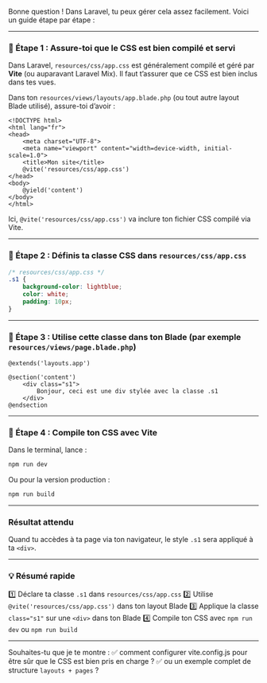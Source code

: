 Bonne question ! Dans Laravel, tu peux gérer cela assez facilement. Voici un guide étape par étape :

---

### 📌 Étape 1 : Assure-toi que le CSS est bien compilé et servi

Dans Laravel, `resources/css/app.css` est généralement compilé et géré par **Vite** (ou auparavant Laravel Mix). Il faut t’assurer que ce CSS est bien inclus dans tes vues.

Dans ton `resources/views/layouts/app.blade.php` (ou tout autre layout Blade utilisé), assure-toi d’avoir :

```blade
<!DOCTYPE html>
<html lang="fr">
<head>
    <meta charset="UTF-8">
    <meta name="viewport" content="width=device-width, initial-scale=1.0">
    <title>Mon site</title>
    @vite('resources/css/app.css')
</head>
<body>
    @yield('content')
</body>
</html>
```

Ici, `@vite('resources/css/app.css')` va inclure ton fichier CSS compilé via Vite.

---

### 📌 Étape 2 : Définis ta classe CSS dans `resources/css/app.css`

```css
/* resources/css/app.css */
.s1 {
    background-color: lightblue;
    color: white;
    padding: 10px;
}
```

---

### 📌 Étape 3 : Utilise cette classe dans ton Blade (par exemple `resources/views/page.blade.php`)

```blade
@extends('layouts.app')

@section('content')
    <div class="s1">
        Bonjour, ceci est une div stylée avec la classe .s1
    </div>
@endsection
```

---

### 📌 Étape 4 : Compile ton CSS avec Vite

Dans le terminal, lance :

```bash
npm run dev
```

Ou pour la version production :

```bash
npm run build
```

---

### Résultat attendu

Quand tu accèdes à ta page via ton navigateur, le style `.s1` sera appliqué à ta `<div>`.

---

### 💡 Résumé rapide

1️⃣ Déclare ta classe `.s1` dans `resources/css/app.css`
2️⃣ Utilise `@vite('resources/css/app.css')` dans ton layout Blade
3️⃣ Applique la classe `class="s1"` sur une `<div>` dans ton Blade
4️⃣ Compile ton CSS avec `npm run dev` ou `npm run build`

---

Souhaites-tu que je te montre :
✅ comment configurer vite.config.js pour être sûr que le CSS est bien pris en charge ?
✅ ou un exemple complet de structure `layouts + pages` ?

